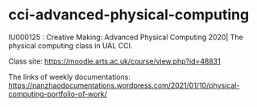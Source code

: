 # cci-advanced-physical-computing
IU000125 : Creative Making: Advanced Physical Computing 2020| The physical computing class in UAL CCI.

Class site: https://moodle.arts.ac.uk/course/view.php?id=48831

The links of weekly documentations: https://nanzhaodocumentations.wordpress.com/2021/01/10/physical-computing-portfolio-of-work/
